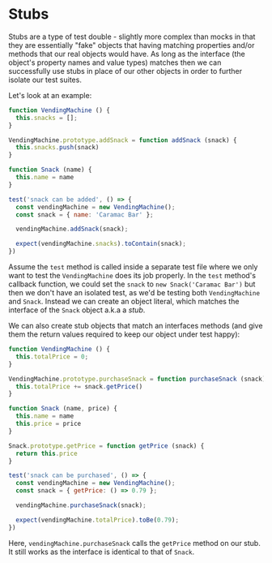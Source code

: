# Stubs

Stubs are a type of test double - slightly more complex than mocks in that they are essentially "fake" objects that having matching properties and/or methods that our real objects would have. As long as the interface (the object's property names and value types) matches then we can successfully use stubs in place of our other objects in order to further isolate our test suites.

Let's look at an example:

```js
function VendingMachine () {
  this.snacks = [];
}

VendingMachine.prototype.addSnack = function addSnack (snack) {
  this.snacks.push(snack)
}

function Snack (name) {
  this.name = name
}

test('snack can be added', () => {
  const vendingMachine = new VendingMachine();
  const snack = { name: 'Caramac Bar' };

  vendingMachine.addSnack(snack);

  expect(vendingMachine.snacks).toContain(snack);
})
```

Assume the `test` method is called inside a separate test file where we only want to test the `VendingMachine` does its job properly. In the `test` method's callback function, we could set the `snack` to `new Snack('Caramac Bar')` but then we don't have an isolated test, as we'd be testing both `VendingMachine` and `Snack`. Instead we can create an object literal, which matches the interface of the `Snack` object a.k.a a _stub_.

We can also create stub objects that match an interfaces methods (and give them the return values required to keep our object under test happy):

```js
function VendingMachine () {
  this.totalPrice = 0;
}

VendingMachine.prototype.purchaseSnack = function purchaseSnack (snack) {
  this.totalPrice += snack.getPrice()
}

function Snack (name, price) {
  this.name = name
  this.price = price
}

Snack.prototype.getPrice = function getPrice (snack) {
  return this.price
}

test('snack can be purchased', () => {
  const vendingMachine = new VendingMachine();
  const snack = { getPrice: () => 0.79 };

  vendingMachine.purchaseSnack(snack);

  expect(vendingMachine.totalPrice).toBe(0.79);
})
```

Here, `vendingMachine.purchaseSnack` calls the `getPrice` method on our stub. It still works as the interface is identical to that of `Snack`.